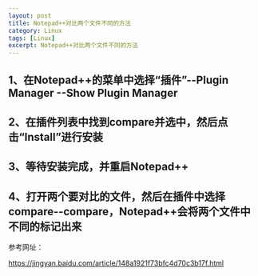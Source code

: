 ```yaml
---
layout: post
title: Notepad++对比两个文件不同的方法
category: Linux
tags: [Linux]
excerpt: Notepad++对比两个文件不同的方法
---
```


## 1、在Notepad++的菜单中选择“插件”--Plugin Manager --Show Plugin Manager ##

## 2、在插件列表中找到compare并选中，然后点击“Install”进行安装 ##

## 3、等待安装完成，并重启Notepad++ ##


## 4、打开两个要对比的文件，然后在插件中选择compare--compare，Notepad++会将两个文件中不同的标记出来 ##

参考网址：

<https://jingyan.baidu.com/article/148a1921f73bfc4d70c3b17f.html>




